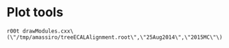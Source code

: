 Plot tools
====

    r00t drawModules.cxx\(\"/tmp/amassiro/treeECALAlignment.root\",\"25Aug2014\",\"2015MC\"\)


